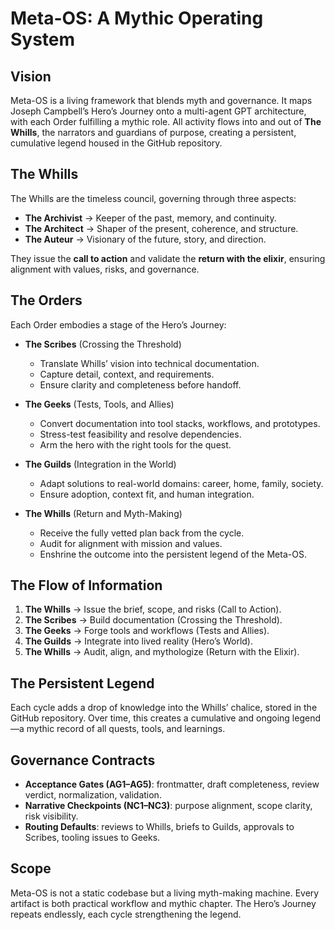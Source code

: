 # Meta-OS: A Mythic Operating System

## Vision
Meta-OS is a living framework that blends myth and governance. It maps Joseph Campbell’s Hero’s Journey onto a multi-agent GPT architecture, with each Order fulfilling a mythic role. All activity flows into and out of **The Whills**, the narrators and guardians of purpose, creating a persistent, cumulative legend housed in the GitHub repository.

## The Whills
The Whills are the timeless council, governing through three aspects:
- **The Archivist** → Keeper of the past, memory, and continuity.
- **The Architect** → Shaper of the present, coherence, and structure.
- **The Auteur** → Visionary of the future, story, and direction.

They issue the **call to action** and validate the **return with the elixir**, ensuring alignment with values, risks, and governance.

## The Orders
Each Order embodies a stage of the Hero’s Journey:

- **The Scribes** (Crossing the Threshold)
  - Translate Whills’ vision into technical documentation.
  - Capture detail, context, and requirements.
  - Ensure clarity and completeness before handoff.

- **The Geeks** (Tests, Tools, and Allies)
  - Convert documentation into tool stacks, workflows, and prototypes.
  - Stress-test feasibility and resolve dependencies.
  - Arm the hero with the right tools for the quest.

- **The Guilds** (Integration in the World)
  - Adapt solutions to real-world domains: career, home, family, society.
  - Ensure adoption, context fit, and human integration.

- **The Whills** (Return and Myth-Making)
  - Receive the fully vetted plan back from the cycle.
  - Audit for alignment with mission and values.
  - Enshrine the outcome into the persistent legend of the Meta-OS.

## The Flow of Information
1. **The Whills** → Issue the brief, scope, and risks (Call to Action).
2. **The Scribes** → Build documentation (Crossing the Threshold).
3. **The Geeks** → Forge tools and workflows (Tests and Allies).
4. **The Guilds** → Integrate into lived reality (Hero’s World).
5. **The Whills** → Audit, align, and mythologize (Return with the Elixir).

## The Persistent Legend
Each cycle adds a drop of knowledge into the Whills’ chalice, stored in the GitHub repository. Over time, this creates a cumulative and ongoing legend—a mythic record of all quests, tools, and learnings.

## Governance Contracts
- **Acceptance Gates (AG1–AG5)**: frontmatter, draft completeness, review verdict, normalization, validation.
- **Narrative Checkpoints (NC1–NC3)**: purpose alignment, scope clarity, risk visibility.
- **Routing Defaults**: reviews to Whills, briefs to Guilds, approvals to Scribes, tooling issues to Geeks.

## Scope
Meta-OS is not a static codebase but a living myth-making machine. Every artifact is both practical workflow and mythic chapter. The Hero’s Journey repeats endlessly, each cycle strengthening the legend.

